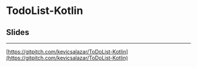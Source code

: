# TodoList-Kotlin

## Slides
---
[https://gitpitch.com/kevicsalazar/ToDoList-Kotlin](https://gitpitch.com/kevicsalazar/ToDoList-Kotlin)